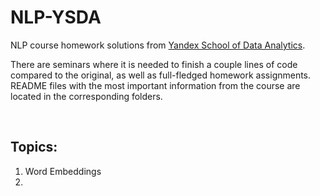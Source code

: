 # NLP-YSDA
NLP course homework solutions from [Yandex School of Data Analytics](https://github.com/yandexdataschool/nlp_course).

There are seminars where it is needed to finish a couple lines of code compared to the original, as well as full-fledged homework assignments. README files with the most important information from the course are located in the corresponding folders. 

<br>

## **Topics:**
  1. Word Embeddings
  2. 
